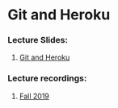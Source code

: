 # Git and Heroku

### Lecture Slides:
1. [Git and Heroku](heroku-and-git.pdf)

### Lecture recordings:
1. [Fall 2019](https://mediaspace.carleton.ca/media/1_u3xnndw1)
